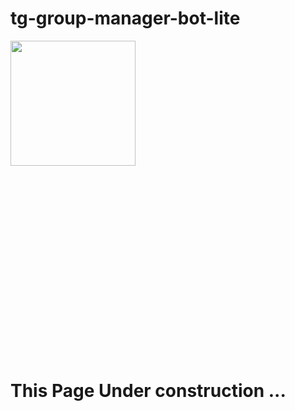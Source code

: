 # tg-group-manager-bot-lite

<div style="width:100%;height:0;padding-bottom:100%;position:relative;">
  <img src="https://media.giphy.com/media/v1.Y2lkPTc5MGI3NjExNG8zZ3Fhdmh1Nzd4dzJnajFmYjgyejI3dXd0NzZqeDUzOXNjaXJrNiZlcD12MV9pbnRlcm5hbF9naWZfYnlfaWQmY3Q9Zw/itjMBVM4Nlzk5UOPgL/giphy.gif" height="200px" style="position:absolute" class="giphy-embed"/>
</div>

# This Page Under construction ... 
